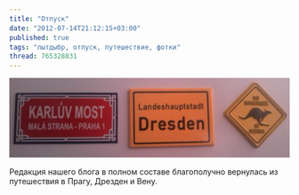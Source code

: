 ```yaml
---
title: "Отпуск"
date: "2012-07-14T21:12:15+03:00"
published: true
tags: "лытдыбр, отпуск, путешествие, фотки"
thread: 765328831
---
```


![Магниты](/images/travel/2012-07-prague-vienna-dresden/magnets.jpg "Магниты")

Редакция нашего блога в полном составе благополучно вернулась из путешествия в Прагу, Дрезден и Вену.
